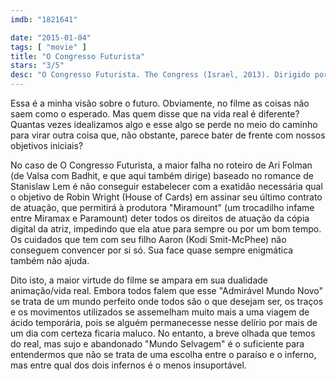 ```yaml
---
imdb: "1821641"

date: "2015-01-04"
tags: [ "movie" ]
title: "O Congresso Futurista"
stars: "3/5"
desc: "O Congresso Futurista. The Congress (Israel, 2013). Dirigido por Ari Folman. Escrito por Stanislaw Lem, Ari Folman. Com Robin Wright, Harvey Keitel, Jon Hamm, Kodi Smit-McPhee, Danny Huston, Sami Gayle, Michael Stahl-David, Paul Giamatti, Ed Corbin."
---
```

Essa é a minha visão sobre o futuro. Obviamente, no filme as coisas não saem como o esperado. Mas quem disse que na vida real é diferente? Quantas vezes idealizamos algo e esse algo se perde no meio do caminho para virar outra coisa que, não obstante, parece bater de frente com nossos objetivos iniciais?

No caso de O Congresso Futurista, a maior falha no roteiro de Ari Folman (de Valsa com Badhit, e que aqui também dirige) baseado no romance de Stanislaw Lem é não conseguir estabelecer com a exatidão necessária qual o objetivo de Robin Wright (House of Cards) em assinar seu último contrato de atuação, que permitirá à produtora "Miramount" (um trocadilho infame entre Miramax e Paramount) deter todos os direitos de atuação da cópia digital da atriz, impedindo que ela atue para sempre ou por um bom tempo. Os cuidados que tem com seu filho Aaron (Kodi Smit-McPhee) não conseguem convencer por si só. Sua face quase sempre enigmática também não ajuda.

Dito isto, a maior virtude do filme se ampara em sua dualidade animação/vida real. Embora todos falem que esse "Admirável Mundo Novo" se trata de um mundo perfeito onde todos são o que desejam ser, os traços e os movimentos utilizados se assemelham muito mais a uma viagem de ácido temporária, pois se alguém permanecesse nesse delírio por mais de um dia com certeza ficaria maluco. No entanto, a breve olhada que temos do real, mas sujo e abandonado "Mundo Selvagem" é o suficiente para entendermos que não se trata de uma escolha entre o paraíso e o inferno, mas entre qual dos dois infernos é o menos insuportável.
